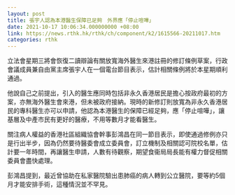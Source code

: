 ```yaml
---
layout: post
title: 張宇人認為本港醫生保障已足夠　外界應「停止喧嘩」
date: 2021-10-17 10:06:34.000000000 +08:00
link: https://news.rthk.hk/rthk/ch/component/k2/1615566-20211017.htm
categories: rthk
---
```


立法會星期三將會恢復二讀辯論有關放寬海外醫生來港註冊的修訂條例草案，行政會議成員兼自由黨主席張宇人在一個電台節目表示，估計相關條例將於本星期順利通過。

他說自己之前提出，引入的醫生應同時包括非永久香港居民是擔心按政府最初的方案，亦無海外醫生會來港，但未被政府接納。現時的新修訂則放寬為非永久香港居民的專科醫生亦可以申請，他認為本港醫生的保障已經足夠，應「停止喧嘩」，讓基層及中產巿民有更好的醫療，不用等數月才能看醫生。

關注病人權益的香港社區組織協會幹事彭鴻昌在同一節目表示，即使通過修例亦只是行出半步，因為仍然要待醫委會成立委員會，訂立機制及相關認可院校名單，估計要一年時間，再讓醫生申請，人數有待觀察，期望食衞局局長能有權力督促相關委員會盡快處理。

彭鴻昌提到，最近曾協助在私家醫院驗出患肺癌的病人轉到公立醫院，要等約5個月才能安排手術，這種情況並不罕見。

